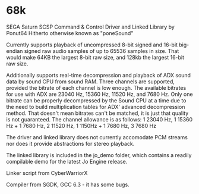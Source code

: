 # 68k
SEGA Saturn SCSP Command & Control Driver and Linked Library
by Ponut64
Hitherto otherwise known as "poneSound"

Currently supports playback of uncompressed 8-bit signed and 16-bit big-endian signed raw audio samples of up to 65536 samples in size. That would make 64KB the largest 8-bit raw size, and 128kb the largest 16-bit raw size.

Additionally supports real-time decompression and playback of ADX sound data by sound CPU from sound RAM. Three channels are supported, provided the bitrate of each channel is low enough. The available bitrates for use with ADX are 23040 Hz, 15360 Hz, 11520 Hz, and 7680 Hz. Only one bitrate can be properly decompressed by the Sound CPU at a time due to the need to build multiplication tables for ADX' advanced decompression method. That doesn't mean bitrates can't be matched, it is just that quality is not guaranteed.
The channel allowance is as follows:
1 23040 Hz, 
1 15360 Hz + 1 7680 Hz, 
2 11520 Hz, 
1 1150Hz + 1 7680 Hz, 
3 7680 Hz 

The driver and linked library does not currently accomodate PCM streams nor does it provide abstractions for stereo playback.

The linked library is included in the jo_demo folder, which contains a readily compilable demo for the latest Jo Engine release.

Linker script from CyberWarriorX

Compiler from SGDK, GCC 6.3 - it has some bugs.
